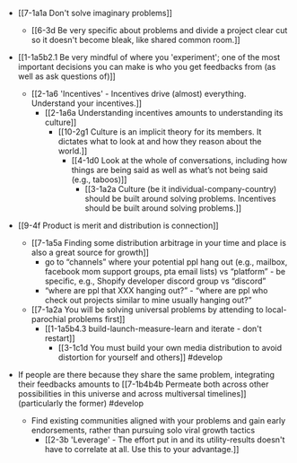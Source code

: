 - [[7-1a1a Don't solve imaginary problems]]
	- [[6-3d Be very specific about problems and divide a project clear cut so it doesn't become bleak, like shared common room.]]

- [[1-1a5b2.1 Be very mindful of where you 'experiment'; one of the most important decisions you can make is who you get feedbacks from (as well as ask questions of)]]
	- [[2-1a6 'Incentives' - Incentives drive (almost) everything. Understand your incentives.]]
		- [[2-1a6a Understanding incentives amounts to understanding its culture]]
			- [[10-2g1 Culture is an implicit theory for its members. It dictates what to look at and how they reason about the world.]]
				- [[4-1d0 Look at the whole of conversations, including how things are being said as well as what’s not being said (e.g., taboos)]]
					- [[3-1a2a Culture (be it individual-company-country) should be built around solving problems. Incentives should be built around solving problems.]]

- [[9-4f Product is merit and distribution is connection]]
	- [[7-1a5a Finding some distribution arbitrage in your time and place is also a great source for growth]]
		- go to “channels” where your potential ppl hang out (e.g., mailbox, facebook mom support groups, pta email lists) vs “platform” - be specific, e.g., Shopify developer discord group vs “discord”
		- “where are ppl that XXX hanging out?” - “where are ppl who check out projects similar to mine usually hanging out?”
	- [[7-1a2a You will be solving universal problems by attending to local-parochial problems first]]
		- [[1-1a5b4.3 build-launch-measure-learn and iterate - don't restart]]
			- [[3-1c1d You must build your own media distribution to avoid distortion for yourself and others]] #develop 

- If people are there because they share the same problem, integrating their feedbacks amounts to [[7-1b4b4b Permeate both across other possibilities in this universe and across multiversal timelines]] (particularly the former) #develop 
	- Find existing communities aligned with your problems and gain early endorsements, rather than pursuing solo viral growth tactics
		- [[2-3b 'Leverage' - The effort put in and its utility-results doesn't have to correlate at all. Use this to your advantage.]]